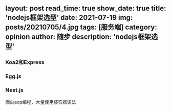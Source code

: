 layout: post
read_time: true
show_date: true
title: 'nodejs框架选型'
date: 2021-07-19
img: posts/20210705/4.jpg
tags: [服务端]
category: opinion
author: 随步
description: 'nodejs框架选型'
---


### Koa2和Express
### Egg.js
### Nest.js
面向aop编程，大量使用装饰器语法